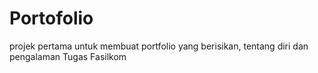 # Portofolio
projek pertama untuk membuat portfolio yang berisikan, tentang diri dan pengalaman Tugas Fasilkom
